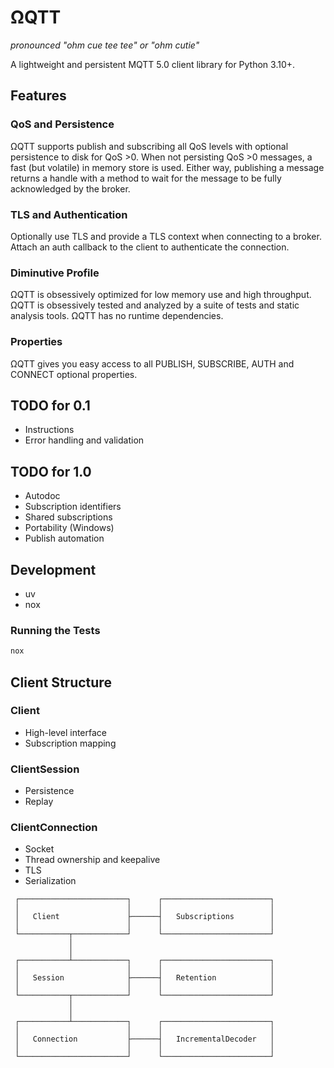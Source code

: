 # ΩQTT

*pronounced "ohm cue tee tee" or "ohm cutie"*

A lightweight and persistent MQTT 5.0 client library for Python 3.10+.

## Features

### QoS and Persistence

ΩQTT supports publish and subscribing all QoS levels with optional persistence to disk for QoS >0.
When not persisting QoS >0 messages, a fast (but volatile) in memory store is used.
Either way, publishing a message returns a handle with a method to wait for the message to be fully acknowledged by the broker.

### TLS and Authentication

Optionally use TLS and provide a TLS context when connecting to a broker.
Attach an auth callback to the client to authenticate the connection.

### Diminutive Profile

ΩQTT is obsessively optimized for low memory use and high throughput.
ΩQTT is obsessively tested and analyzed by a suite of tests and static analysis tools.
ΩQTT has no runtime dependencies.

### Properties

ΩQTT gives you easy access to all PUBLISH, SUBSCRIBE, AUTH and CONNECT optional properties.

## TODO for 0.1

* Instructions
* Error handling and validation

## TODO for 1.0

* Autodoc
* Subscription identifiers
* Shared subscriptions
* Portability (Windows)
* Publish automation

## Development

* uv
* nox

### Running the Tests

```bash
nox
```

## Client Structure

### Client

* High-level interface
* Subscription mapping

### ClientSession

* Persistence
* Replay

### ClientConnection

* Socket
* Thread ownership and keepalive
* TLS
* Serialization

```
 ┌────────────────────────┐      ┌────────────────────────┐
 │                        │      │                        │
 │   Client               ├──────┤   Subscriptions        │
 │                        │      │                        │
 └───────────┬────────────┘      └────────────────────────┘
             │
             │
 ┌───────────┴────────────┐      ┌────────────────────────┐
 │                        │      │                        │
 │   Session              ├──────┤   Retention            │
 │                        │      │                        │
 └───────────┬────────────┘      └────────────────────────┘
             │
             │
 ┌───────────┴────────────┐      ┌────────────────────────┐
 │                        │      │                        │
 │   Connection           ├──────┤   IncrementalDecoder   │
 │                        │      │                        │
 └────────────────────────┘      └────────────────────────┘
```